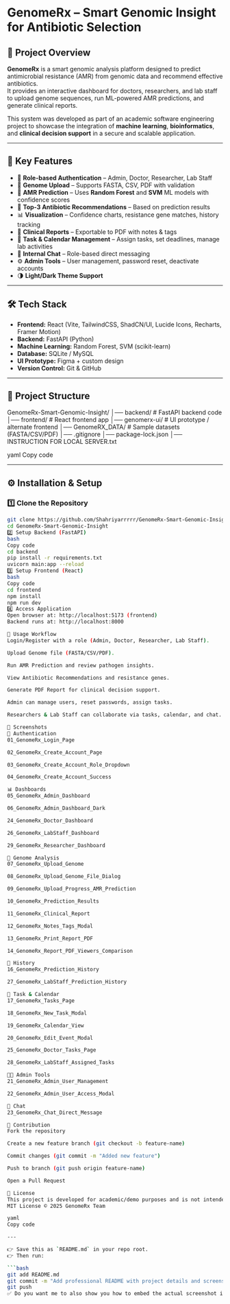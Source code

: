 # GenomeRx – Smart Genomic Insight for Antibiotic Selection

## 📌 Project Overview
**GenomeRx** is a smart genomic analysis platform designed to predict antimicrobial resistance (AMR) from genomic data and recommend effective antibiotics.  
It provides an interactive dashboard for doctors, researchers, and lab staff to upload genome sequences, run ML-powered AMR predictions, and generate clinical reports.

This system was developed as part of an academic software engineering project to showcase the integration of **machine learning**, **bioinformatics**, and **clinical decision support** in a secure and scalable application.

---

## 🚀 Key Features
- 🔐 **Role-based Authentication** – Admin, Doctor, Researcher, Lab Staff
- 📂 **Genome Upload** – Supports FASTA, CSV, PDF with validation
- 🤖 **AMR Prediction** – Uses **Random Forest** and **SVM** ML models with confidence scores
- 💊 **Top-3 Antibiotic Recommendations** – Based on prediction results
- 📊 **Visualization** – Confidence charts, resistance gene matches, history tracking
- 📝 **Clinical Reports** – Exportable to PDF with notes & tags
- 📜 **Task & Calendar Management** – Assign tasks, set deadlines, manage lab activities
- 💬 **Internal Chat** – Role-based direct messaging
- ⚙️ **Admin Tools** – User management, password reset, deactivate accounts
- 🌗 **Light/Dark Theme Support**

---

## 🛠️ Tech Stack
- **Frontend:** React (Vite, TailwindCSS, ShadCN/UI, Lucide Icons, Recharts, Framer Motion)  
- **Backend:** FastAPI (Python)  
- **Machine Learning:** Random Forest, SVM (scikit-learn)  
- **Database:** SQLite / MySQL  
- **UI Prototype:** Figma + custom design  
- **Version Control:** Git & GitHub  

---

## 📂 Project Structure
GenomeRx-Smart-Genomic-Insight/
│── backend/ # FastAPI backend code
│── frontend/ # React frontend app
│── genomerx-ui/ # UI prototype / alternate frontend
│── GenomeRX_DATA/ # Sample datasets (FASTA/CSV/PDF)
│── .gitignore
│── package-lock.json
│── INSTRUCTION FOR LOCAL SERVER.txt

yaml
Copy code

---

## ⚙️ Installation & Setup

### 1️⃣ Clone the Repository
```bash
git clone https://github.com/Shahriyarrrrr/GenomeRx-Smart-Genomic-Insight.git
cd GenomeRx-Smart-Genomic-Insight
2️⃣ Setup Backend (FastAPI)
bash
Copy code
cd backend
pip install -r requirements.txt
uvicorn main:app --reload
3️⃣ Setup Frontend (React)
bash
Copy code
cd frontend
npm install
npm run dev
4️⃣ Access Application
Open browser at: http://localhost:5173 (frontend)
Backend runs at: http://localhost:8000

📖 Usage Workflow
Login/Register with a role (Admin, Doctor, Researcher, Lab Staff).

Upload Genome file (FASTA/CSV/PDF).

Run AMR Prediction and review pathogen insights.

View Antibiotic Recommendations and resistance genes.

Generate PDF Report for clinical decision support.

Admin can manage users, reset passwords, assign tasks.

Researchers & Lab Staff can collaborate via tasks, calendar, and chat.

📸 Screenshots
🔑 Authentication
01_GenomeRx_Login_Page

02_GenomeRx_Create_Account_Page

03_GenomeRx_Create_Account_Role_Dropdown

04_GenomeRx_Create_Account_Success

📊 Dashboards
05_GenomeRx_Admin_Dashboard

06_GenomeRx_Admin_Dashboard_Dark

24_GenomeRx_Doctor_Dashboard

26_GenomeRx_LabStaff_Dashboard

29_GenomeRx_Researcher_Dashboard

🧬 Genome Analysis
07_GenomeRx_Upload_Genome

08_GenomeRx_Upload_Genome_File_Dialog

09_GenomeRx_Upload_Progress_AMR_Prediction

10_GenomeRx_Prediction_Results

11_GenomeRx_Clinical_Report

12_GenomeRx_Notes_Tags_Modal

13_GenomeRx_Print_Report_PDF

14_GenomeRx_Report_PDF_Viewers_Comparison

📂 History
16_GenomeRx_Prediction_History

27_GenomeRx_LabStaff_Prediction_History

📅 Task & Calendar
17_GenomeRx_Tasks_Page

18_GenomeRx_New_Task_Modal

19_GenomeRx_Calendar_View

20_GenomeRx_Edit_Event_Modal

25_GenomeRx_Doctor_Tasks_Page

28_GenomeRx_LabStaff_Assigned_Tasks

👨‍💻 Admin Tools
21_GenomeRx_Admin_User_Management

22_GenomeRx_Admin_User_Access_Modal

💬 Chat
23_GenomeRx_Chat_Direct_Message

🤝 Contribution
Fork the repository

Create a new feature branch (git checkout -b feature-name)

Commit changes (git commit -m "Added new feature")

Push to branch (git push origin feature-name)

Open a Pull Request

📜 License
This project is developed for academic/demo purposes and is not intended for clinical use.
MIT License © 2025 GenomeRx Team

yaml
Copy code

---

👉 Save this as `README.md` in your repo root.  
👉 Then run:

```bash
git add README.md
git commit -m "Add professional README with project details and screenshots"
git push
✅ Do you want me to also show you how to embed the actual screenshot images in the README (so they display visually instead of just filenames)?

